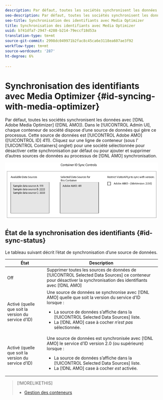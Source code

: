 ```yaml
---
description: Par défaut, toutes les sociétés synchronisent les données avec Adobe Media Optimizer (AMO). Dans l’interface utilisateur d’administration, chaque conteneur de société dispose d’une source de données qui gère ce processus. Cette source de données est Adobe AMO (ID 411). Cliquez sur une ligne de conteneur (sous l’onglet Conteneurs) pour une société sélectionnée pour désactiver cette synchronisation par défaut ou pour ajouter et supprimer d’autres sources de données au processus de synchronisation AMO.
seo-description: Par défaut, toutes les sociétés synchronisent les données avec Adobe Media Optimizer (AMO). Dans l’interface utilisateur d’administration, chaque conteneur de société dispose d’une source de données qui gère ce processus. Cette source de données est Adobe AMO (ID 411). Cliquez sur une ligne de conteneur (sous l’onglet Conteneurs) pour une société sélectionnée pour désactiver cette synchronisation par défaut ou pour ajouter et supprimer d’autres sources de données au processus de synchronisation AMO.
seo-title: Synchronisation des identifiants avec Media Optimizer
title: Synchronisation des identifiants avec Media Optimizer
uuid: b741dfa7-2947-4288-b214-79eccf18d53a
translation-type: tm+mt
source-git-commit: 2998dc049971b2fac8c45ca6e3118ea607ae3f92
workflow-type: tm+mt
source-wordcount: '287'
ht-degree: 6%

---
```



# Synchronisation des identifiants avec Media Optimizer {#id-syncing-with-media-optimizer}

Par défaut, toutes les sociétés synchronisent les données avec [!DNL Adobe Media Optimizer] ([!DNL AMO]). Dans le [!UICONTROL Admin UI], chaque conteneur de société dispose d’une source de données qui gère ce processus. Cette source de données est [!UICONTROL Adobe AMO] ([!UICONTROL ID] 411). Cliquez sur une ligne de conteneur (sous l’ [!UICONTROL Containers] onglet) pour une société sélectionnée pour désactiver cette synchronisation par défaut ou pour ajouter et supprimer d’autres sources de données au processus de [!DNL AMO] synchronisation.

![](assets/id-sync.png)

## État de la synchronisation des identifiants {#id-sync-status}

Le tableau suivant décrit l’état de synchronisation d’une source de données.

| État | Description |
|------ | -------- |
| Off | Supprimer toutes les sources de données de [!UICONTROL Selected Data Sources] ce conteneur pour désactiver la synchronisation des identifiants avec [!DNL AMO] |
| Activé (quelle que soit la version du service d’ID) | Une source de données se synchronise avec [!DNL AMO] quelle que soit la version du service d’ID lorsque : <ul><li>La source de données s’affiche dans la [!UICONTROL Selected Data Sources] liste.</li><li>La [!DNL AMO] case à cocher *n’est pas* sélectionnée.</li></ul> |
| Activé (quelle que soit la version du service d’ID) | Une source de données est synchronisée avec [!DNL AMO] le service d’ID version 2.0 (ou supérieure) lorsque : <ul><li>La source de données s’affiche dans la [!UICONTROL Selected Data Sources] liste.</li><li>La [!DNL AMO] case à cocher *est* activée.</li></ul> |

>[!MORELIKETHIS]
>
>* [Gestion des conteneurs](../companies/admin-manage-containers.md#task_61DB5CEECC5049DD8D059C642AC3F967)

